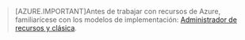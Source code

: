 > [AZURE.IMPORTANT]Antes de trabajar con recursos de Azure, familiarícese con los modelos de implementación: [Administrador de recursos y clásica](../resource-manager-deployment-model.md).

<!---HONumber=Oct15_HO3-->
